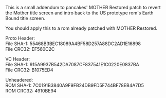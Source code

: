 This is a small addendum to pancakes' MOTHER Restored patch to revert the 
Mother title screen and intro back to the US prototype rom's Earth Bound 
title screen.

You should apply this to a rom already patched with MOTHER Restored.

Proto Header:  
File SHA-1: 55468B3BEC18089A4BF58D257A88DC2AD1E16898  
File CRC32: EF560C2C

VC Header:  
File SHA-1: 915A9937B542DA7087CF837541E1C0220E0837BA  
File CRC32: B1075ED4

Unheadered:  
ROM SHA-1: 7C0191B3840A9F9FB24DB9FD5F744BF78EB4A7D5  
ROM CRC32: 4910BE94